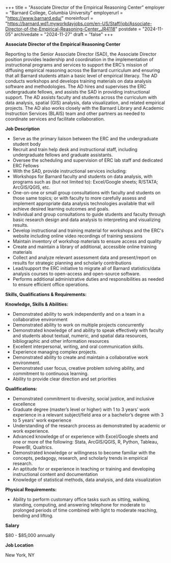 +++
title = "Associate Director of the Empirical Reasoning Center"
employer = "Barnard College, Columbia University"
employerurl = "https://www.barnard.edu/"
moreinfourl = "https://barnard.wd1.myworkdayjobs.com/en-US/Staff/job/Associate-Director-of-the-Empirical-Reasoning-Center_JR4118"
postdate = "2024-11-05"
archivedate = "2024-11-27"
draft = "false"
+++

**Associate Director of the Empirical Reasoning Center**

Reporting to the Senior Associate Director (SAD), the Associate Director position provides leadership and coordination in the implementation of instructional programs and services to support the ERC’s mission of diffusing empirical reasoning across the Barnard curriculum and ensuring that all Barnard students attain a basic level of empirical literacy. The AD conducts workshops and develops training materials on data analysis software and methodologies. The AD hires and supervises the ERC undergraduate fellows, and assists the SAD in providing instructional support. The AD assists faculty and students across the curriculum with data analysis, spatial (GIS) analysis, data visualization, and related empirical projects. The AD also works closely with the Barnard Library and Academic Instruction Services (BLAIS) team and other partners as needed to coordinate services and facilitate collaboration.

**Job Description**

- Serve as the primary liaison between the ERC and the undergraduate student body
- Recruit and train help desk and instructional staff, including undergraduate fellows and graduate assistants.
- Oversee the scheduling and supervision of ERC lab staff and dedicated ERC Fellows
- With the SAD, provide instructional services including: 
- Workshops for Barnard faculty and students on data analysis, with programs such as (but not limited to): Excel/Google sheets; R/STATA; ArcGIS/QGIS, etc. 
- One-on-one or small group consultations with faculty and students on those same topics; or with faculty to more carefully assess and implement appropriate data analysis technologies available that will achieve desired learning outcomes and goals. 
- Individual and group consultations to guide students and faculty through basic research design and data analysis to interpreting and visualizing results.
- Develop instructional and training material for workshops and the ERC's website including online video recordings of training sessions
- Maintain inventory of workshop materials to ensure access and quality
- Create and maintain a library of additional, accessible online training materials 
- Collect and analyze relevant assessment data and present/report on results for strategic planning and scholarly contributions
- Lead/support the ERC initiative to migrate all of Barnard statistics/data analysis courses to open-access and open-source software.
- Performs additional administrative duties and responsibilities as needed to ensure efficient office operations.

**Skills, Qualifications & Requirements:**

**Knowledge, Skills & Abilities:**

- Demonstrated ability to work independently and on a team in a collaborative environment
- Demonstrated ability to work on multiple projects concurrently
- Demonstrated knowledge of and ability to speak effectively with faculty and students about textual, numeric, and spatial data resources, bibliographic and other information resources
- Excellent interpersonal, writing, and oral communication skills.
- Experience managing complex projects. 
- Demonstrated ability to create and maintain a collaborative work environment.
- Demonstrated user focus, creative problem solving ability, and commitment to continuous learning.
- Ability to provide clear direction and set priorities

**Qualifications:**

- Demonstrated commitment to diversity, social justice, and inclusive excellence
- Graduate degree (master’s level or higher) with 1 to 3 years’ work experience in a relevant subject/field area or a bachelor’s degree with 3 to 5 years’ work experience 
- Understanding of the research process as demonstrated by academic or work experience.
- Advanced knowledge of or experience with Excel/Google sheets and one or more of the following: Stata, ArcGIS/QGIS, R, Python, Tableau, PowerBI, Qualtrics.
- Demonstrated knowledge or willingness to become familiar with the concepts, pedagogy, research, and scholarly trends in empirical research.
- An aptitude for or experience in teaching or training and developing instructional content and documentation
- Knowledge of statistical methods, data analysis, and data visualization 

**Physical Requirements:**

- Ability to perform customary office tasks such as sitting, walking, standing, computing, and answering telephone for moderate to prolonged periods of time combined with light to moderate reaching, bending and lifting.

**Salary**

$80 - $85,000 annually

**Job Location**

New York, NY
